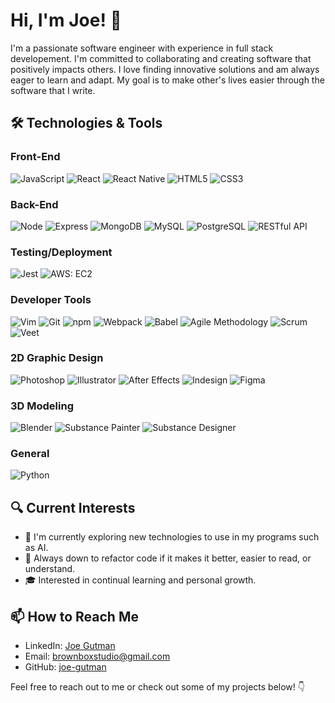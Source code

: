 # Hi, I'm Joe! 👋

I'm a passionate software engineer with experience in full stack developement. I'm committed to collaborating and creating software that positively impacts others. I love finding innovative solutions and am always eager to learn and adapt. My goal is to make other's lives easier through the software that I write.

## 🛠 Technologies & Tools
### Front-End
![JavaScript](https://img.shields.io/badge/-JavaScript-F7DF1E?style=flat-square&logo=javascript&logoColor=black) ![React](https://img.shields.io/badge/-React-61DAFB?style=flat-square&logo=react&logoColor=black) ![React Native](https://img.shields.io/badge/-React_Native-61DAFB?style=flat-square&logo=react&logoColor=black) ![HTML5](https://img.shields.io/badge/-HTML5-E34F26?style=flat-square&logo=html5&logoColor=white) ![CSS3](https://img.shields.io/badge/-CSS3-1572B6?style=flat-square&logo=css3&logoColor=white)

### Back-End
![Node](https://img.shields.io/badge/-Node.js-339933?style=flat-square&logo=node.js&logoColor=white) ![Express](https://img.shields.io/badge/-Express-000000?style=flat-square&logo=express&logoColor=white) ![MongoDB](https://img.shields.io/badge/-MongoDB-47A248?style=flat-square&logo=mongodb&logoColor=white) ![MySQL](https://img.shields.io/badge/-MySQL-4479A1?style=flat-square&logo=mysql&logoColor=white) ![PostgreSQL](https://img.shields.io/badge/-PostgreSQL-336791?style=flat-square&logo=postgresql&logoColor=white) ![RESTful API](https://img.shields.io/badge/-RESTful_API-FF6A00?style=flat-square&logo=restfulapi&logoColor=white)

### Testing/Deployment
![Jest](https://img.shields.io/badge/-Jest-C21325?style=flat-square&logo=jest&logoColor=white) ![AWS: EC2](https://img.shields.io/badge/-AWS:EC2-232F3E?style=flat-square&logo=amazon-aws&logoColor=white)

### Developer Tools
![Vim](https://img.shields.io/badge/-Vim-019733?style=flat-square&logo=vim&logoColor=white) ![Git](https://img.shields.io/badge/-Git-F05032?style=flat-square&logo=git&logoColor=white) ![npm](https://img.shields.io/badge/-npm-CB3837?style=flat-square&logo=npm&logoColor=white) ![Webpack](https://img.shields.io/badge/-Webpack-8DD6F9?style=flat-square&logo=webpack&logoColor=black) ![Babel](https://img.shields.io/badge/-Babel-F9DC3E?style=flat-square&logo=babel&logoColor=black) ![Agile Methodology](https://img.shields.io/badge/-Agile_Methodology-3C2C8D?style=flat-square&logo=agile&logoColor=white) ![Scrum](https://img.shields.io/badge/-Scrum-5C2D91?style=flat-square&logo=scrum&logoColor=white) ![Veet](https://img.shields.io/badge/-Veet-602C50?style=flat-square&logo=veet&logoColor=white)

### 2D Graphic Design
![Photoshop](https://img.shields.io/badge/-Photoshop-31A8FF?style=flat-square&logo=adobe-photoshop&logoColor=white) ![Illustrator](https://img.shields.io/badge/-Illustrator-FF9A00?style=flat-square&logo=adobe-illustrator&logoColor=white) ![After Effects](https://img.shields.io/badge/-After_Effects-9999FF?style=flat-square&logo=adobe-after-effects&logoColor=white) ![Indesign](https://img.shields.io/badge/-Indesign-FF3366?style=flat-square&logo=adobe-indesign&logoColor=white) ![Figma](https://img.shields.io/badge/-Figma-F24E1E?style=flat-square&logo=figma&logoColor=white)

### 3D Modeling
![Blender](https://img.shields.io/badge/-Blender-F5792A?style=flat-square&logo=blender&logoColor=white)
![Substance Painter](https://img.shields.io/badge/-Substance_Painter-68A163?style=flat-square&logo=substance-painter&logoColor=white)
![Substance Designer](https://img.shields.io/badge/-Substance_Designer-A08080?style=flat-square&logo=substance-designer&logoColor=white)

### General
![Python](https://img.shields.io/badge/Python-3776AB?style=flat-square&logo=python&logoColor=white)


## 🔍 Current Interests
- 🌱 I'm currently exploring new technologies to use in my programs such as AI.
- 📖 Always down to refactor code if it makes it better, easier to read, or understand.
- 🎓 Interested in continual learning and personal growth.

## 📫 How to Reach Me
- LinkedIn: [Joe Gutman](https://www.linkedin.com/in/joe-gutman/)
- Email: [brownboxstudio@gmail.com](mailto:brownboxstudio@gmail.com)
- GitHub: [joe-gutman](https://github.com/joe-gutman)

Feel free to reach out to me or check out some of my projects below! 👇
